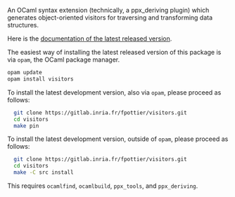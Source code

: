 An OCaml syntax extension (technically, a ppx_deriving plugin) which generates
object-oriented visitors for traversing and transforming data structures.

Here is the [documentation of the latest released version](http://gallium.inria.fr/~fpottier/visitors/manual.pdf).

The easiest way of installing the latest released version of this package is
via `opam`, the OCaml package manager.
```bash
opam update
opam install visitors
```

To install the latest development version, also via `opam`, please proceed as follows:
```bash
  git clone https://gitlab.inria.fr/fpottier/visitors.git
  cd visitors
  make pin
```

To install the latest development version, outside of `opam`, please proceed as follows:
```bash
  git clone https://gitlab.inria.fr/fpottier/visitors.git
  cd visitors
  make -C src install
```
This requires `ocamlfind`, `ocamlbuild`, `ppx_tools`, and `ppx_deriving`.
